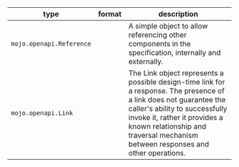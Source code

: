 | type | format | description |
|---|---|---|
| `mojo.openapi.Reference` |  | A simple object to allow referencing other components in the specification, internally and externally. |
| `mojo.openapi.Link` |  | The Link object represents a possible design-time link for a response. The presence of a link does not guarantee the caller's ability to successfully invoke it, rather it provides a known relationship and traversal mechanism between responses and other operations. |

